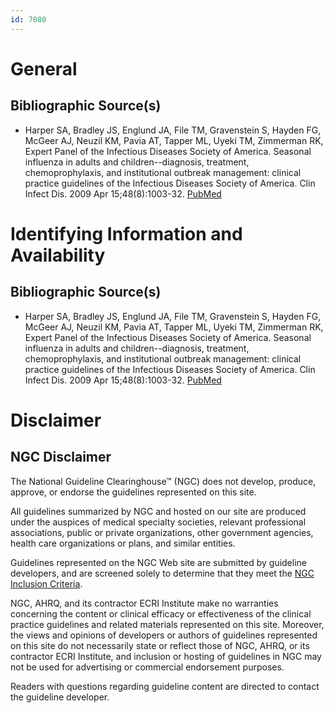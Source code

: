 ```yaml
---
id: 7080
---
```


# General

## Bibliographic Source(s)

- Harper SA, Bradley JS, Englund JA, File TM, Gravenstein S, Hayden FG, McGeer AJ, Neuzil KM, Pavia AT, Tapper ML, Uyeki TM, Zimmerman RK, Expert Panel of the Infectious Diseases Society of America. Seasonal influenza in adults and children--diagnosis, treatment, chemoprophylaxis, and institutional outbreak management: clinical practice guidelines of the Infectious Diseases Society of America. Clin Infect Dis. 2009 Apr 15;48(8):1003-32. [ PubMed ](http://www.ncbi.nlm.nih.gov/entrez/query.fcgi?cmd=Retrieve&db=pubmed&dopt=Abstract&list_uids=19281331)

# Identifying Information and Availability

## Bibliographic Source(s)

- Harper SA, Bradley JS, Englund JA, File TM, Gravenstein S, Hayden FG, McGeer AJ, Neuzil KM, Pavia AT, Tapper ML, Uyeki TM, Zimmerman RK, Expert Panel of the Infectious Diseases Society of America. Seasonal influenza in adults and children--diagnosis, treatment, chemoprophylaxis, and institutional outbreak management: clinical practice guidelines of the Infectious Diseases Society of America. Clin Infect Dis. 2009 Apr 15;48(8):1003-32. [ PubMed ](http://www.ncbi.nlm.nih.gov/entrez/query.fcgi?cmd=Retrieve&db=pubmed&dopt=Abstract&list_uids=19281331)

# Disclaimer

## NGC Disclaimer

The National Guideline Clearinghouse™ (NGC) does not develop, produce, approve, or endorse the guidelines represented on this site.

All guidelines summarized by NGC and hosted on our site are produced under the auspices of medical specialty societies, relevant professional associations, public or private organizations, other government agencies, health care organizations or plans, and similar entities.

Guidelines represented on the NGC Web site are submitted by guideline developers, and are screened solely to determine that they meet the [NGC Inclusion Criteria](/help-and-about/summaries/inclusion-criteria).

NGC, AHRQ, and its contractor ECRI Institute make no warranties concerning the content or clinical efficacy or effectiveness of the clinical practice guidelines and related materials represented on this site. Moreover, the views and opinions of developers or authors of guidelines represented on this site do not necessarily state or reflect those of NGC, AHRQ, or its contractor ECRI Institute, and inclusion or hosting of guidelines in NGC may not be used for advertising or commercial endorsement purposes.

Readers with questions regarding guideline content are directed to contact the guideline developer.

